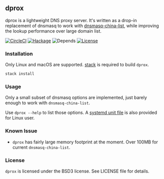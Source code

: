## dprox

dprox is a lightweight DNS proxy server. It's written as a drop-in replacement
of dnsmasq to work with [dnsmasq-china-list](https://github.com/felixonmars/dnsmasq-china-list),
while improving the lookup performance over large domain list.

[![CircleCI](https://circleci.com/gh/bjin/dprox.svg?style=shield)](https://circleci.com/gh/bjin/dprox)
[![Hackage](https://img.shields.io/hackage/v/dprox.svg)](https://hackage.haskell.org/package/dprox)
![Depends](https://img.shields.io/hackage-deps/v/dprox.svg)
[![License](https://img.shields.io/github/license/bjin/dprox.svg)](https://github.com/bjin/dprox/blob/master/LICENSE)


### Installation

Only Linux and macOS are supported. [stack](https://docs.haskellstack.org/en/stable/README/#how-to-install) is required to build `dprox`.

```sh
stack install
```

### Usage

Only a small subset of dnsmasq options are implemented, just barely enough to work with `dnsmasq-china-list`.

Use `dprox --help` to list those options. A [systemd unit file](https://github.com/bjin/dprox/blob/master/systemd/dprox.service) is also provided for Linux user.

### Known Issue

* `dprox` has fairly large memory footprint at the moment. Over 100MB for current `dnsmasq-china-list`.

### License

`dprox` is licensed under the BSD3 license. See LICENSE file for details.
